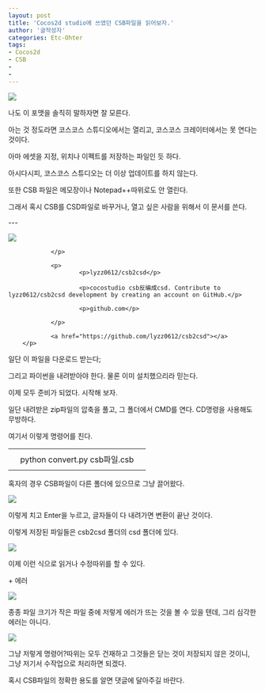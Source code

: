 ```yaml
---
layout: post
title: 'Cocos2d studio에 쓰였던 CSB파일을 읽어보자.'
author: '글작성자'
categories: Etc-Ohter
tags:
- Cocos2d
- CSB
-
-
---
```



<script> location.href='https://cafe.naver.com/develoid/845056' ; </script>

<p><img src="https://dthumb-phinf.pstatic.net/?src=%22https%3A%2F%2Fcafethumb.pstatic.net%2FMjAxOTAxMTlfMTIz%2FMDAxNTQ3ODIzODc5MDQ4.BwAuFZbhE55QzzdpLs_OrR7Iva-DU_KqYJq-_7FtzuEg.y-TDtE94hEi-dwe5YRM1uZZZlJyrkHJm9geSP4bk7QUg.PNG.hsm8hsm8%2FHelloWorld.png%3Ftype%3Df1%22&amp;type=cafe_wa740"></p>
<p>나도 이 포맷을 솔직히 말하자면 잘 모른다.</p>
<p>아는 것 정도라면 코스코스 스튜디오에서는 열리고, 코스코스 크레이터에서는 못 연다는 것이다.</p>
<p>아마 에셋을 지정, 위치나 이펙트를 저장하는 파일인 듯 하다.</p>
<p>아시다시피, 코스코스 스튜디오는 더 이상 업데이트를 하지 않는다.</p>
<p>또한 CSB 파일은 메모장이나 Notepad++따위로도 안 열린다.</p>
<p>그래서 혹시 CSB를 CSD파일로 바꾸거나, 열고 싶은 사람을 위해서 이 문서를 쓴다.</p>
<p>---</p>
<p>
        <p>
                          <p>
                        <img src="https://dthumb-phinf.pstatic.net/?src=%22https%3A%2F%2Favatars1.githubusercontent.com%2Fu%2F5645137%3Fs%3D400%26v%3D4%22&amp;type=f220">
                        
                </p>

                <p>
                        <p>lyzz0612/csb2csd</p>

                        <p>cocostudio csb反编成csd. Contribute to lyzz0612/csb2csd development by creating an account on GitHub.</p>

                        <p>github.com</p>

                </p>

                <a href="https://github.com/lyzz0612/csb2csd"></a>
        </p>

</p>
</p>
<p>일단 이 파일을 다운로드 받는다;</p>
<p>그리고 파이썬을 내려받아야 한다. 물론 이미 설치했으리라 믿는다.</p>
<p>이제 모두 준비가 되었다. 시작해 보자.</p>
<p>일단 내려받은 zip파일의 압축을 풀고, 그 폴더에서 CMD를 연다. CD명령을 사용해도 무방하다.</p>
<p>여기서 이렇게 명령어를 친다.</p>
<p><table   ><tbody><tr><td   height="1"></td><td  height="1"></td><td   height="1"></td></tr><tr><td  ></td><td ><!--quote_txt-->python convert.py csb파일.csb<!--/quote_txt--></td><td  ></td></tr><tr><td   height="1"></td><td  height="1"></td><td   height="1"></td></tr></tbody></table></blockquote>혹자의 경우 CSB파일이 다른 폴더에 있으므로 그냥 끌어왔다.</p>
<p><img src="https://cafeptthumb-phinf.pstatic.net/MjAxOTAxMTlfMTk4/MDAxNTQ3ODI1NTU0OTE2.79aFKID0KjUfZZrnl2bxC6rZKhtj5Ml4Ow4030TfIdYg.3SsCmVrbCesr5jxie4Nd4hD88sa84pxaAIKWR3qyNswg.PNG.hsm8hsm8/1.PNG?type=w740"></p>
<p>이렇게 치고 Enter을 누르고, 글자들이 다 내려가면 변환이 끝난 것이다.</p>
<p>이렇게 저장된 파일들은 csb2csd 폴더의 csd 폴더에 있다.</p>
<p><img src="https://cafeptthumb-phinf.pstatic.net/MjAxOTAxMTlfMTk2/MDAxNTQ3ODI1Njc3NTAy.67qg2JLjQY1tJCn7lo1M1GL6wtIl-GF3ZRIIpzF-amcg.6-4I9w5bbpil0n4WMeecRJo6FobaYEacPNXhSJ1B3ekg.PNG.hsm8hsm8/7%EC%9D%BC%EC%B0%A8.PNG?type=w740"></p>
<p>이제 이런 식으로 읽거나 수정따위를 할 수 있다.</p>
<p>+ 에러</p>
<p><img src="https://cafeptthumb-phinf.pstatic.net/MjAxOTAxMTlfNyAg/MDAxNTQ3ODI1ODE3NDM2.ZDnFdu6kvOOqTT3B2YAFtyWnlEWJH4dDJulBQxjY6hAg.7ixF6Lk881YGPD_sfwH8p9-5IVjq58oW2qO1RLmCqbAg.PNG.hsm8hsm8/2.PNG?type=w740"></p>
<p>종종 파일 크기가 작은 파일 중에 저렇게 에러가 뜨는 것을 볼 수 있을 텐데, 그리 심각한 에러는 아니다.</p>
<p><img src="https://cafeptthumb-phinf.pstatic.net/MjAxOTAxMTlfMjM5/MDAxNTQ3ODI1OTEzMzkz.QH_l7GmgazMNqrQccGAneyxRngUDc9hLz5WSxNQs8icg.eck7aXCXFloLTTHbR2bHaYVgAgCtb2e1RqnAXz61rB0g.PNG.hsm8hsm8/3.PNG?type=w740"></p>
<p>그냥 저렇게 명령어?따위는 모두 건재하고 그것들은 닫는 것이 저장되지 않은 것이니, 그냥 저기서 수작업으로 처리하면 되겠다.</p>
<p>혹시 CSB파일의 정확한 용도를 알면 댓글에 달아주길 바란다.</p>

